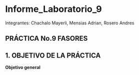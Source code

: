 # Informe_Laboratorio_9

Integrantes: Chachalo Mayerli, Mensias Adrian, Rosero Andres

## **PRÁCTICA No.9 FASORES**

## 1.  OBJETIVO DE LA PRÁCTICA

**Objetivo general**


